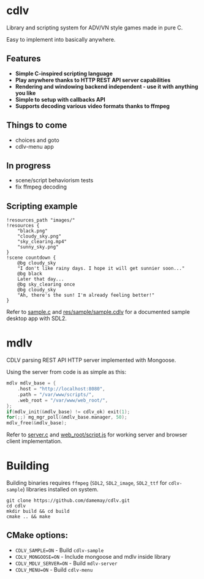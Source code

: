 # cdlv
Library and scripting system for ADV/VN style games made in pure C.

Easy to implement into basically anywhere.

## Features
- **Simple C-inspired scripting language**
- **Play anywhere thanks to HTTP REST API server capabilities**
- **Rendering and windowing backend independent - use it with anything you like**
- **Simple to setup with callbacks API**
- **Supports decoding various video formats thanks to ffmpeg**

## Things to come
- choices and goto
- cdlv-menu app

## In progress
- scene/script behaviorism tests
- fix ffmpeg decoding 

## Scripting example
```
!resources_path "images/"
!resources {
    "black.png"
    "cloudy_sky.png"
    "sky_clearing.mp4"
    "sunny_sky.png"
}
!scene countdown {
    @bg cloudy_sky
    "I don't like rainy days. I hope it will get sunnier soon..."
    @bg black
    Later that day...
    @bg sky_clearing once
    @bg cloudy_sky
    "Ah, there's the sun! I'm already feeling better!"
}
```
Refer to [sample.c](sample.c) and [res/sample/sample.cdlv](res/sample/sample.cdlv) for a documented sample desktop app with SDL2.

# mdlv

CDLV parsing REST API HTTP server implemented with Mongoose.

Using the server from code is as simple as this:
```c
mdlv mdlv_base = {
    .host = "http://localhost:8080",
    .path = "/var/www/scripts/",
    .web_root = "/var/www/web_root/",
};
if(mdlv_init(&mdlv_base) != cdlv_ok) exit(1);
for(;;) mg_mgr_poll(&mdlv_base.manager, 50);
mdlv_free(&mdlv_base);
```
Refer to [server.c](server.c) and [web_root/script.js](web_root/script.js) for working server and browser client implementation.

# Building
Building binaries requires `ffmpeg` (`SDL2`, `SDL2_image`, `SDL2_ttf` for `cdlv-sample`) libraries installed on system.

```
git clone https://github.com/damemay/cdlv.git
cd cdlv
mkdir build && cd build
cmake .. && make
```

## CMake options:
- `CDLV_SAMPLE=ON` - Build `cdlv-sample`
- `CDLV_MONGOOSE=ON` - Include mongoose and mdlv inside library
- `CDLV_MDLV_SERVER=ON` - Build `mdlv-server`
- `CDLV_MENU=ON` - Build `cdlv-menu`
